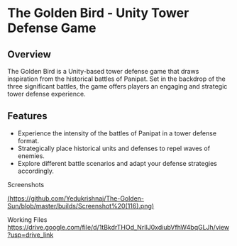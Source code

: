# The Golden Bird - Unity Tower Defense Game


## Overview

The Golden Bird is a Unity-based tower defense game that draws inspiration from the historical battles of Panipat. Set in the backdrop of the three significant battles, the game offers players an engaging and strategic tower defense experience.

## Features

- Experience the intensity of the battles of Panipat in a tower defense format.
- Strategically place historical units and defenses to repel waves of enemies.
- Explore different battle scenarios and adapt your defense strategies accordingly.

Screenshots

[(https://github.com/Yedukrishnaj/The-Golden-Sun/blob/master/builds/Screenshot%20(116).png)](https://github.com/Yedukrishnaj/The-Golden-Sun/blob/master/builds/Screenshot%20(116).png)

Working Files
https://drive.google.com/file/d/1tBkdrTHOd_NrIlJ0xdiubVfhW4bqGLJh/view?usp=drive_link
